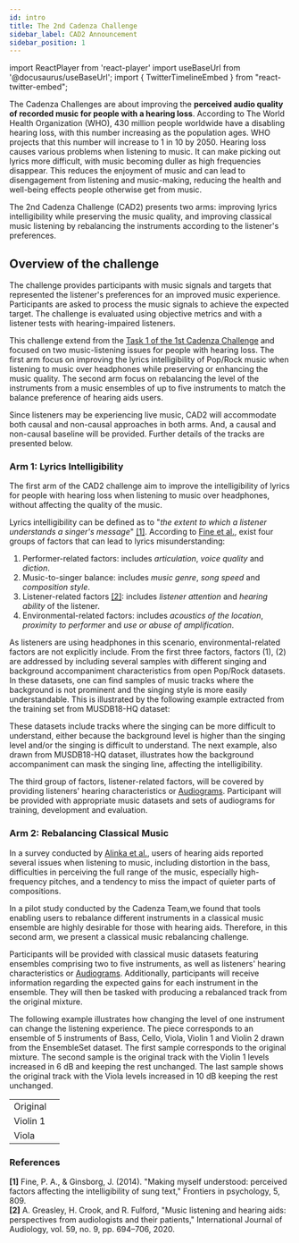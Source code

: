 ```yaml
---
id: intro
title: The 2nd Cadenza Challenge
sidebar_label: CAD2 Announcement
sidebar_position: 1
---
```

import ReactPlayer from 'react-player'
import useBaseUrl from '@docusaurus/useBaseUrl';
import { TwitterTimelineEmbed } from "react-twitter-embed";

The Cadenza Challenges are about improving the **perceived audio quality of recorded music for people with a hearing loss**.
According to The World Health Organization (WHO), 430 million people worldwide have a disabling hearing loss, 
with this number increasing as the population ages. WHO projects that this number will increase to 1 in 10 by 2050. 
Hearing loss causes various problems when listening to music. 
It can make picking out lyrics more difficult, with music becoming duller as high frequencies disappear. 
This reduces the enjoyment of music and can lead to disengagement from listening and music-making, 
reducing the health and well-being effects people otherwise get from music. 

The 2nd Cadenza Challenge (CAD2) presents two arms: improving lyrics intelligibility while preserving the music quality, and
improving classical music listening by rebalancing the instruments according to the listener's preferences.  

## Overview of the challenge

The challenge provides participants with music signals and targets that represented the listener's preferences for an improved music experience. 
Participants are asked to process the music signals to achieve the expected target.
The challenge is evaluated using objective metrics and with a listener tests with hearing-impaired listeners.

This challenge extend from the [Task 1 of the 1st Cadenza Challenge](../cadenza1/cc1_intro) and focused on two 
music-listening issues for people with hearing loss. The first arm focus on improving the lyrics intelligibility of Pop/Rock music
when listening to music over headphones while preserving or enhancing the music quality. 
The second arm focus on rebalancing the level of the instruments from a music ensembles of up to five instruments to 
match the balance preference of hearing aids users. 

Since listeners may be experiencing live music, CAD2 will accommodate both causal and non-causal approaches in both arms. 
And, a causal and non-causal baseline will be provided. Further details of the tracks are presented below.

### Arm 1: Lyrics Intelligibility

The first arm of the CAD2 challenge aim to improve the intelligibility of lyrics for people with hearing loss when
listening to music over headphones, without affecting the quality of the music. 

Lyrics intelligibility can be defined as to "_the extent to which a listener understands a singer's message_" [[1]](#refs).
According to [Fine et al.](#refs), exist four groups of factors that can lead to lyrics misunderstanding:

1. Performer-related factors: includes _articulation_, _voice quality_ and _diction_.
2. Music-to-singer balance: includes _music genre_, _song speed_ and _composition style_.
3. Listener-related factors [[2]](#refs): includes _listener attention_ and _hearing ability_ of the listener. 
4. Environmental-related factors: includes _acoustics of the location_, _proximity to performer_ and _use or abuse of amplification_.

As listeners are using headphones in this scenario, environmental-related factors are not explicitly include. 
From the first three factors, factors (1), (2) are addressed by including several samples with different singing and
background accompaniment characteristics from open Pop/Rock datasets.
In these datasets, one can find samples of music tracks where the background is not prominent and
the singing style is more easily understandable. This is illustrated by the following example extracted from the training set
from MUSDB18-HQ dataset:

<ReactPlayer pip controls volume="0.25" width="300px" height="50px" url='/audios/cad2/pop_slow.mp3' />

These datasets include tracks where the singing can be more difficult to understand, either because the background level
is higher than the singing level and/or the singing is difficult to understand. The next example, also drawn from MUSDB18-HQ dataset, 
illustrates how the background accompaniment can mask the singing line, affecting the intelligibility.

<ReactPlayer pip controls volume="0.25" width="300px" height="50px" url='/audios/cad2/rock_loud.mp3' />

The third group of factors, listener-related factors, will be covered by providing listeners' hearing characteristics 
or [Audiograms](../learning_resources/Hearing_impairment/edu_measuring_HI). Participant will be provided with 
appropriate music datasets and sets of audiograms for training, development and evaluation.


### Arm 2: Rebalancing Classical Music

In a survey conducted by [Alinka et al.](#refs), users of hearing aids reported several issues when listening to music,
including distortion in the bass, difficulties in perceiving the full range of the music, especially high-frequency pitches, 
and a tendency to miss the impact of quieter parts of compositions.

In a pilot study conducted by the Cadenza Team,we found that tools enabling users to rebalance different instruments 
in a classical music ensemble are highly desirable for those with hearing aids. Therefore, in this second arm, 
we present a classical music rebalancing challenge.

Participants will be provided with classical music datasets featuring ensembles comprising two to five instruments, 
as well as listeners' hearing characteristics or [Audiograms](../learning_resources/Hearing_impairment/edu_measuring_HI).
Additionally, participants will receive information regarding the expected gains for each instrument in the ensemble. 
They will then be tasked with producing a rebalanced track from the original mixture.

The following example illustrates how changing the level of one instrument can change the listening experience.
The piece corresponds to an ensemble of 5 instruments of Bass, Cello, Viola, Violin 1 and Violin 2 drawn from the
EnsembleSet dataset. The first sample corresponds to the original mixture. The second sample is the original track 
with the Violin 1 levels increased in 6 dB and keeping the rest unchanged. The last sample shows the original track 
with the Viola levels increased in 10 dB keeping the rest unchanged.

|          |                                                                                                                   |
|----------|-------------------------------------------------------------------------------------------------------------------|
| Original | <ReactPlayer pip controls volume="0.25" width="300px" height="50px" url='/audios/cad2/classical_original.mp3' />  |
| Violin 1 | <ReactPlayer pip controls volume="0.25" width="300px" height="50px" url='/audios/cad2/classical_violin.mp3' />    |
| Viola    | <ReactPlayer pip controls volume="0.25" width="300px" height="50px" url='/audios/cad2/classical_viola.mp3'/>      |

### References
<a name="refs"></a>

**[1]** Fine, P. A., & Ginsborg, J. (2014). "Making myself understood: perceived factors affecting the intelligibility of sung text," Frontiers in psychology, 5, 809.  
**[2]** A. Greasley, H. Crook, and R. Fulford, "Music listening and hearing aids: perspectives from audiologists and their patients," International Journal of Audiology, vol. 59, no. 9, pp. 694–706, 2020.
